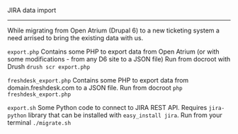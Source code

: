 JIRA data import

-------------------------------------------------------------------------------

While migrating from Open Atrium (Drupal 6) to a new ticketing system a need arrised to bring the existing data with us.

`export.php` Contains some PHP to export data from Open Atrium (or with some modifications - from any D6 site to a JSON file) Run from docroot with Drush `drush scr export.php`

`freshdesk_export.php` Contains some PHP to export data from domain.freshdesk.com to a JSON file. Run from docroot `php freshdesk_export.php`

`export.sh` Some Python code to connect to JIRA REST API. Requires `jira-python` library that can be installed with `easy_install jira`. Run from your terminal `./migrate.sh`

